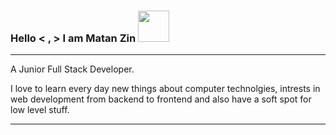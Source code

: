 ### Hello < , > I am Matan Zin <img src="https://media3.giphy.com/media/tZpMjP6RKjPbSfT8ni/giphy.webp?cid=ecf05e47osetkofcfeyx8rbr2v5be88efixp081eev64gjwx&rid=giphy.webp&ct=s" width="50px"/>

---
A Junior Full Stack Developer.

I love to learn every day new things about computer technolgies, intrests in web development from backend to frontend
and also have a soft spot for low level stuff.

---

